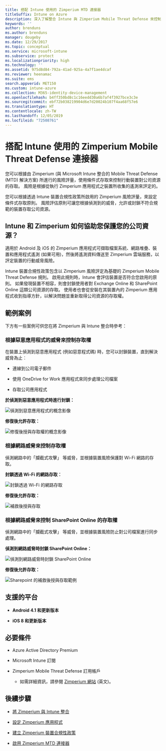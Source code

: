 ```yaml
---
title: 搭配 Intune 使用的 Zimperium MTD 連接器
titleSuffix: Intune on Azure
description: 深入了解整合 Intune 與 Zimperium Mobile Threat Defense 來控制行動裝置對公司資源的存取。
keywords: ''
author: brenduns
ms.author: brenduns
manager: dougeby
ms.date: 12/29/2017
ms.topic: conceptual
ms.service: microsoft-intune
ms.subservice: protect
ms.localizationpriority: high
ms.technology: ''
ms.assetid: 975d8d84-792a-41ad-925a-4a7f1ae4dcaf
ms.reviewer: heenamac
ms.suite: ems
search.appverid: MET150
ms.custom: intune-azure
ms.collection: M365-identity-device-management
ms.openlocfilehash: b4ff350bd8c1c16eedd30a6b7af4f3927bce3c3e
ms.sourcegitcommit: ebf72b038219904d6e7d20024b107f4aa68f57e6
ms.translationtype: HT
ms.contentlocale: zh-TW
ms.lasthandoff: 12/05/2019
ms.locfileid: "72508761"
---
```

# <a name="zimperium-mobile-threat-defense-connector-with-intune"></a>搭配 Intune 使用的 Zimperium Mobile Threat Defense 連接器

您可以根據由 Zimperium (與 Microsoft Intune 整合的 Mobile Threat Defense (MTD) 解決方案) 所進行的風險評量，使用條件式存取來控制行動裝置對公司資源的存取。 風險是根據從執行 Zimperium 應用程式之裝置所收集的遙測來評定的。

您可以根據透過 Intune 裝置合規性政策所啟用的 Zimperium 風險評量，來設定條件式存取原則。 風險評估原則可讓您根據偵測到的威脅，允許或封鎖不符合規範的裝置存取公司資源。

## <a name="how-do-intune-and-zimperium-help-protect-your-company-resources"></a>Intune 和 Zimperium 如何協助您保護您的公司資源？

適用於 Android 及 iOS 的 Zimperium 應用程式可擷取檔案系統、網路堆疊、裝置和應用程式遙測 (如果可用)，然後將遙測資料傳送至 Zimperium 雲端服務，以評定裝置的行動威脅風險。

Intune 裝置合規性政策包含以 Zimperium 風險評定為基礎的 Zimperium Mobile Threat Defense 規則。 啟用此規則時，Intune 會評估裝置是否符合您啟用的原則。 如果發現裝置不相容，則會封鎖使用者對 Exchange Online 和 SharePoint Online 這類公司資源的存取。 使用者也會從安裝在其裝置內的 Zimperium 應用程式收到指導方針，以解決問題並重新取得公司資源的存取權。

## <a name="sample-scenarios"></a>範例案例

下方有一些案例可供您在將 Zimperium 與 Intune 整合時參考：

### <a name="control-access-based-on-threats-from-malicious-apps"></a>根據惡意應用程式的威脅來控制存取權

在裝置上偵測到惡意應用程式 (例如惡意程式碼) 時，您可以封鎖裝置，直到解決威脅為止︰

- 連線到公司電子郵件

- 使用 OneDrive for Work 應用程式來同步處理公司檔案

- 存取公司應用程式

**於偵測到惡意應用程式時進行封鎖：**

![偵測到惡意應用程式的概念影像](./media/zimperium-mobile-threat-defense-connector/Maliciousapps_blocked_Zimperium.png)

**修復後允許存取：**

![修復後授與存取權的概念影像](./media/zimperium-mobile-threat-defense-connector/maliciousapps_unblocked_Zimperium.png)

### <a name="control-access-based-on-threat-to-network"></a>根據網路威脅來控制存取權

偵測網路中的「攔截式攻擊」  等威脅，並根據裝置風險保護對 Wi-Fi 網路的存取。

**封鎖透過 Wi-Fi 的網路存取︰**

![封鎖透過 Wi-Fi 的網路存取](./media/zimperium-mobile-threat-defense-connector/network_wifi_blocked_Zimperium.png)

**修復後允許存取：**

![補救後授與存取](./media/zimperium-mobile-threat-defense-connector/network_wifi_unblocked_Zimperium.png)

### <a name="control-access-to-sharepoint-online-based-on-threat-to-network"></a>根據網路威脅來控制 SharePoint Online 的存取權

偵測網路中的「攔截式攻擊」  等威脅，並根據裝置風險防止對公司檔案進行同步處理。

**偵測到網路威脅時封鎖 SharePoint Online：**

![偵測到網路威脅時封鎖 SharePoint Online](./media/zimperium-mobile-threat-defense-connector/network_spo_blocked_Zimperium.png)

**修復後允許存取：**

![Sharepoint 的補救後授與存取範例](./media/zimperium-mobile-threat-defense-connector/network_spo_unblocked_Zimperium.png)

## <a name="supported-platforms"></a>支援的平台

- **Android 4.1 和更新版本**

- **iOS 8 和更新版本**

## <a name="prerequisites"></a>必要條件

- Azure Active Directory Premium

- Microsoft Intune 訂閱

- Zimperium Mobile Threat Defense 訂用帳戶

  - 如需詳細資訊，請參閱 [Zimperium 網站](https://www.zimperium.com/zips-mobile-ips) \(英文\)。

## <a name="next-steps"></a>後續步驟

- [將 Zimperium 與 Intune 整合](zimperium-mtd-connector-integration.md)

- [設定 Zimperium 應用程式](mtd-apps-ios-app-configuration-policy-add-assign.md)

- [建立 Zimperium 裝置合規性政策](mtd-device-compliance-policy-create.md)

- [啟用 Zimperium MTD 連接器](mtd-connector-enable.md)

